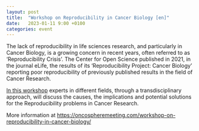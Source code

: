 ```yaml
---
layout: post
title:  "Workshop on Reproducibility in Cancer Biology [en]"
date:   2023-01-11 9:00 +0100
categories: event
---
```


The lack of reproducibility in life sciences research, and particularly in Cancer Biology, is a growing concern in recent years, often referred to as ‘Reproducibility Crisis’. The Center for Open Science published in 2021, in the journal eLife, the results of its ‘Reproducibility Project: Cancer Biology’ reporting poor reproducibility of previously published results in the field of Cancer Research.

[In this
workshop](https://oncospheremeeting.com/workshop-on-reproducibility-in-cancer-biology/)
experts in different fields, through a transdisciplinary approach,
will discuss the causes, the implications and potential solutions for
the Reproducibility problems in Cancer Research.

More information at https://oncospheremeeting.com/workshop-on-reproducibility-in-cancer-biology/
